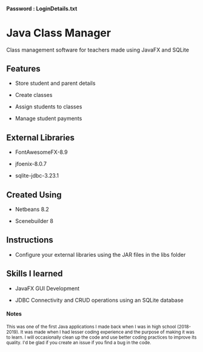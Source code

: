 #### Password : LoginDetails.txt

# Java Class Manager

Class management software for teachers made using JavaFX and SQLite

## Features

* Store student and parent details

* Create classes

* Assign students to classes

* Manage student payments

## External Libraries

* FontAwesomeFX-8.9

* jfoenix-8.0.7

* sqlite-jdbc-3.23.1

## Created Using

* Netbeans 8.2

* Scenebuilder 8

## Instructions 

* Configure your external libraries using the JAR files in the libs folder

## Skills I learned 

* JavaFX GUI Development

* JDBC Connectivity and CRUD operations using an SQLite database

#### Notes
<sub>This was one of the first Java applications I made back when I was in high school (2018-2019). It was made when I had lesser coding experience and the purpose of making it was to learn. I will occasionally clean up the code and use better coding practices to improve its quality. I'd be glad if you create an issue if you find a bug in the code.</sub>
